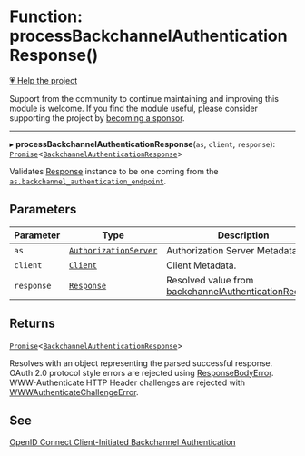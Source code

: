 # Function: processBackchannelAuthenticationResponse()

[💗 Help the project](https://github.com/sponsors/panva)

Support from the community to continue maintaining and improving this module is welcome. If you find the module useful, please consider supporting the project by [becoming a sponsor](https://github.com/sponsors/panva).

***

▸ **processBackchannelAuthenticationResponse**(`as`, `client`, `response`): [`Promise`](https://developer.mozilla.org/docs/Web/JavaScript/Reference/Global_Objects/Promise)\<[`BackchannelAuthenticationResponse`](../interfaces/BackchannelAuthenticationResponse.md)\>

Validates [Response](https://developer.mozilla.org/docs/Web/API/Response) instance to be one coming from the
[`as.backchannel_authentication_endpoint`](../interfaces/AuthorizationServer.md#backchannel_authentication_endpoint).

## Parameters

| Parameter | Type | Description |
| ------ | ------ | ------ |
| `as` | [`AuthorizationServer`](../interfaces/AuthorizationServer.md) | Authorization Server Metadata. |
| `client` | [`Client`](../interfaces/Client.md) | Client Metadata. |
| `response` | [`Response`](https://developer.mozilla.org/docs/Web/API/Response) | Resolved value from [backchannelAuthenticationRequest](backchannelAuthenticationRequest.md). |

## Returns

[`Promise`](https://developer.mozilla.org/docs/Web/JavaScript/Reference/Global_Objects/Promise)\<[`BackchannelAuthenticationResponse`](../interfaces/BackchannelAuthenticationResponse.md)\>

Resolves with an object representing the parsed successful response. OAuth 2.0 protocol
  style errors are rejected using [ResponseBodyError](../classes/ResponseBodyError.md). WWW-Authenticate HTTP Header
  challenges are rejected with [WWWAuthenticateChallengeError](../classes/WWWAuthenticateChallengeError.md).

## See

[OpenID Connect Client-Initiated Backchannel Authentication](https://openid.net/specs/openid-client-initiated-backchannel-authentication-core-1_0-final.html#auth_request)
